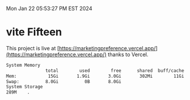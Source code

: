 Mon Jan 22 05:53:27 PM EST 2024

# vite Fifteen


This project is live at [https://marketingpreference.vercel.app/](https://marketingpreference.vercel.app/) thanks to Vercel.

```bash
System Memory
               total        used        free      shared  buff/cache   available
Mem:            15Gi       1.9Gi       3.0Gi       302Mi        11Gi        13Gi
Swap:          8.0Gi          0B       8.0Gi
System Storage
289M	.
